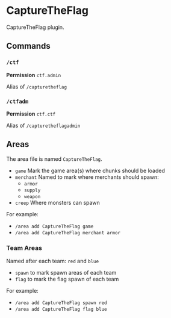 # CaptureTheFlag

CaptureTheFlag plugin.

## Commands

### `/ctf`

**Permission** `ctf.admin`

Alias of `/capturetheflag`

### `/ctfadm`

**Permission** `ctf.ctf`

Alias of `/capturetheflagadmin`

## Areas

The area file is named `CaptureTheFlag`.

- `game` Mark the game area(s) where chunks should be loaded
- `merchant` Named to mark where merchants should spawn:
  - `armor`
  - `supply`
  - `weapon`
- `creep` Where monsters can spawn

For example:
- `/area add CaptureTheFlag game`
- `/area add CaptureTheFlag merchant armor`

### Team Areas

Named after each team: `red` and `blue`

- `spawn` to mark spawn areas of each team
- `flag` to mark the flag spawn of each team

For example:
- `/area add CaptureTheFlag spawn red`
- `/area add CaptureTheFlag flag blue`